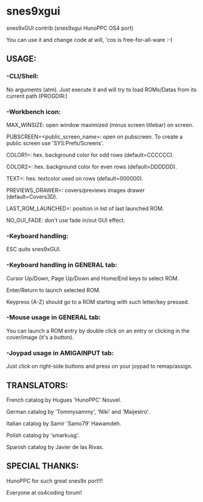 # snes9xgui
snes9xGUI contrib (snes9xgui HunoPPC OS4 port)

You can use it and change code at will, 'cos is free-for-all-ware :-)

## USAGE:
### -CLI/Shell:
No arguments (atm). Just execute it and will try to load ROMs/Datas from its current path (PROGDIR:)
### -Workbench icon:
MAX_WINSIZE: open window maximized (minus screen titlebar) on screen.

PUBSCREEN=<public_screen_name>: open on pubscreen. To create a public screen use 'SYS:Prefs/Screens'.

COLOR1=<rrggbb>: hex. background color for odd rows (default=CCCCCC).

COLOR2=<rrggbb>: hex. background color for even rows (default=DDDDDD).

TEXT=<rrggbb>: hex. textcolor used on rows (default=000000).

PREVIEWS_DRAWER=<drawer>: covers/previews images drawer (default=Covers3D).

LAST_ROM_LAUNCHED=<value>: position in list of last launched ROM.

NO_GUI_FADE: don't use fade in/out GUI effect.

### -Keyboard handling:
ESC quits snes9xGUI.

### -Keyboard handling in GENERAL tab:
Cursor Up/Down, Page Up/Down and Home/End keys to select ROM.

Enter/Return to launch selected ROM.

Keypress (A-Z) should go to a ROM starting with such letter/key pressed.
### -Mouse usage in GENERAL tab:
You can launch a ROM entry by double click on an entry or clicking in the cover/image (it's a button).
### -Joypad usage in AMIGAINPUT tab:
Just click on right-side buttons and press on your joypad to remap/assign.

## TRANSLATORS:
French catalog by Hugues 'HunoPPC' Nouvel.

German catalog by 'Tommysammy', 'Niki' and 'Maijestro'.

Italian catalog by Samir 'Samo79' Hawamdeh.

Polish catalog by 'smarkusg'.

Spanish catalog by Javier de las Rivas.

## SPECIAL THANKS:
HunoPPC for such great snes9x port!!!

Everyone at os4coding forum!
